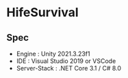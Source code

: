# HifeSurvival

## Spec
* Engine : Unity 2021.3.23f1
* IDE : Visual Studio 2019 or VSCode
* Server-Stack : .NET Core 3.1 / C# 8.0


